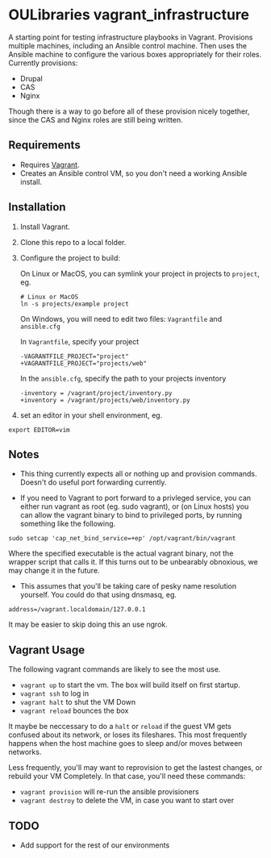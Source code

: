 OULibraries vagrant_infrastructure
=========

A starting point for testing infrastructure playbooks in Vagrant.  Provisions multiple machines, including an Ansible control machine.  Then uses the Ansible machine to configure the various boxes appropriately for their roles.  Currently provisions:
* Drupal
* CAS
* Nginx

Though there is a way to go before all of these provision nicely together, since the CAS and Nginx roles are still being written.

Requirements
------------

* Requires [Vagrant](https://www.vagrantup.com/downloads.html). 
* Creates an Ansible control VM, so you don't need a working Ansible install.

Installation
------------

1. Install Vagrant.
1. Clone this repo to a local folder.
1. Configure the project to build:

     On Linux or MacOS, you can symlink your project in projects to `project`, eg.
     ```
     # Linux or MacOS
     ln -s projects/example project
     ```
    
     On Windows, you will need to edit two files: `Vagrantfile` and `ansible.cfg`
     
     In `Vagrantfile`, specify your project
     ```
     -VAGRANTFILE_PROJECT="project"
     +VAGRANTFILE_PROJECT="projects/web"
     ```
    
     In the `ansible.cfg`, specify the path to your projects inventory
     ```
     -inventory = /vagrant/project/inventory.py
     +inventory = /vagrant/projects/web/inventory.py
     ```
    

1. set an editor in your shell environment, eg.

```
export EDITOR=vim
```

Notes
------------

* This thing currently expects all or nothing up and provision commands. Doesn't do useful port forwarding currently.


* If you need to Vagrant to port forward to a privleged service, you can either run vagrant as root (eg. sudo vagrant), or (on Linux hosts) you can allow the vagrant binary to bind to privileged ports, by running something like the following.

```
sudo setcap 'cap_net_bind_service=+ep' /opt/vagrant/bin/vagrant
```

Where the specified executable is the actual vagrant binary, not the wrapper script that calls it. If this turns out to be unbearably obnoxious, we may change it in the future.

* This assumes that you'll be taking care of pesky name resolution yourself. You could do that using dnsmasq, eg.
```
address=/vagrant.localdomain/127.0.0.1
```

It may be easier to skip doing this an use ngrok. 


Vagrant Usage 
------------

The following vagrant commands are likely to see the most use.

* `vagrant up` to start the vm. The box will build itself on first startup.
* `vagrant ssh` to log in
* `vagrant halt` to shut the VM Down
* `vagrant reload` bounces the box

It maybe be neccessary to do a `halt` or `reload` if the guest VM gets confused about its network, or loses its fileshares. This most frequently happens when the host machine goes to sleep and/or moves between networks.

Less frequently, you'll may want to reprovision to get the lastest changes, or rebuild your VM Completely. In that case, you'll need these commands:
* `vagrant provision` will re-run the ansible provisioners
* `vagrant destroy` to delete the VM, in case you want to start over

TODO
------------

* Add support for the rest of our environments
